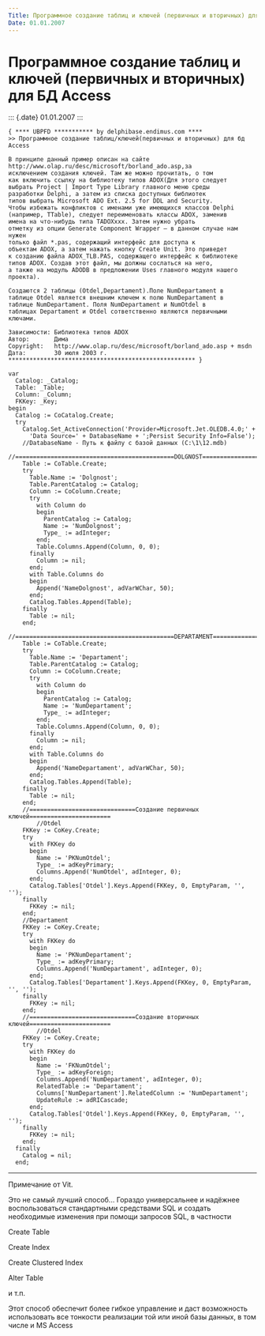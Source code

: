 ```yaml
---
Title: Программное создание таблиц и ключей (первичных и вторичных) для БД Access
Date: 01.01.2007
---
```



Программное создание таблиц и ключей (первичных и вторичных) для БД Access
==========================================================================

::: {.date}
01.01.2007
:::

    { **** UBPFD *********** by delphibase.endimus.com ****
    >> Программное создание таблиц/ключей(первичных и вторичных) для бд Access
     
    В принципе данный пример описан на сайте 
    http://www.olap.ru/desc/microsoft/borland_ado.asp,за
    исключением создания ключей. Там же можно прочитать, о том 
    как включить ссылку на библиотеку типов ADOX(Для этого следует 
    выбрать Project | Import Type Library главного меню среды
    разработки Delphi, а затем из списка доступных библиотек 
    типов выбрать Microsoft ADO Ext. 2.5 for DDL and Security. 
    Чтобы избежать конфликтов с именами уже имеющихся классов Delphi
    (например, TTable), следует переименовать классы ADOX, заменив 
    имена на что-нибудь типа TADOXxxx. Затем нужно убрать 
    отметку из опции Generate Component Wrapper — в данном случае нам нужен
    только файл *.pas, содержащий интерфейс для доступа к 
    объектам ADOX, а затем нажать кнопку Create Unit. Это приведет 
    к созданию файла ADOX_TLB.PAS, содержащего интерфейс к библиотеке
    типов ADOX. Создав этот файл, мы должны сослаться на него, 
    а также на модуль ADODB в предложении Uses главного модуля нашего проекта).
     
    Создаются 2 таблицы (Otdel,Departament).Поле NumDepartament в 
    таблице Otdel является внешним ключем к полю NumDepartament в 
    таблице NumDepartament. Поля NumDepartament и NumOtdel в 
    таблицах Departament и Otdel сответственно являются первичными ключами.
     
    Зависимости: Библиотека типов ADOX
    Автор:       Дима
    Copyright:   http://www.olap.ru/desc/microsoft/borland_ado.asp + msdn
    Дата:        30 июля 2003 г.
    ***************************************************** }
     
    var
      Catalog: _Catalog;
      Table: _Table;
      Column: _Column;
      FKKey: _Key;
    begin
      Catalog := CoCatalog.Create;
      try
        Catalog.Set_ActiveConnection('Provider=Microsoft.Jet.OLEDB.4.0;' +
          'Data Source=' + DatabaseName + ';Persist Security Info=False');
        //DatabaseName - Путь к файлу с базой данных (C:\1\12.mdb)
        //=============================================DOLGNOST=========================
        Table := CoTable.Create;
        try
          Table.Name := 'Dolgnost';
          Table.ParentCatalog := Catalog;
          Column := CoColumn.Create;
          try
            with Column do
            begin
              ParentCatalog := Catalog;
              Name := 'NumDolgnost';
              Type_ := adInteger;
            end;
            Table.Columns.Append(Column, 0, 0);
          finally
            Column := nil;
          end;
          with Table.Columns do
          begin
            Append('NameDolgnost', adVarWChar, 50);
          end;
          Catalog.Tables.Append(Table);
        finally
          Table := nil;
        end;
        //=============================================DEPARTAMENT======================
        Table := CoTable.Create;
        try
          Table.Name := 'Departament';
          Table.ParentCatalog := Catalog;
          Column := CoColumn.Create;
          try
            with Column do
            begin
              ParentCatalog := Catalog;
              Name := 'NumDepartament';
              Type_ := adInteger;
            end;
            Table.Columns.Append(Column, 0, 0);
          finally
            Column := nil;
          end;
          with Table.Columns do
          begin
            Append('NameDepartament', adVarWChar, 50);
          end;
          Catalog.Tables.Append(Table);
        finally
          Table := nil;
        end;
        //==============================Создание первичных ключей=======================
            //Otdel
        FKKey := CoKey.Create;
        try
          with FKKey do
          begin
            Name := 'PKNumOtdel';
            Type_ := adKeyPrimary;
            Columns.Append('NumOtdel', adInteger, 0);
          end;
          Catalog.Tables['Otdel'].Keys.Append(FKKey, 0, EmptyParam, '', '');
        finally
          FKKey := nil;
        end;
        //Departament
        FKKey := CoKey.Create;
        try
          with FKKey do
          begin
            Name := 'PKNumDepartament';
            Type_ := adKeyPrimary;
            Columns.Append('NumDepartament', adInteger, 0);
          end;
          Catalog.Tables['Departament'].Keys.Append(FKKey, 0, EmptyParam, '', '');
        finally
          FKKey := nil;
        end;
        //==============================Создание вторичных ключей=======================
            //Otdel
        FKKey := CoKey.Create;
        try
          with FKKey do
          begin
            Name := 'FKNumOtdel';
            Type_ := adKeyForeign;
            Columns.Append('NumDepartament', adInteger, 0);
            RelatedTable := 'Departament';
            Columns['NumDepartament'].RelatedColumn := 'NumDepartament';
            UpdateRule := adRICascade;
          end;
          Catalog.Tables['Otdel'].Keys.Append(FKKey, 0, EmptyParam, '', '');
        finally
          FKKey := nil;
        end;
      finally
        Catalog = nil;
      end;

 

------------------------------------------------------------------------

Примечание от Vit.

Это не самый лучший способ... Гораздо универсальнее и надёжнее
воспользоваться стандартными средствами SQL и создать необходимые
изменения при помощи запросов SQL, в частности

Create Table

Create  Index

Create Clustered Index

Alter Table

и т.п.

Этот способ обеспечит более гибкое управление и даст возможность
использовать все тонкости реализации той или иной базы данных, в том
числе и MS Access
